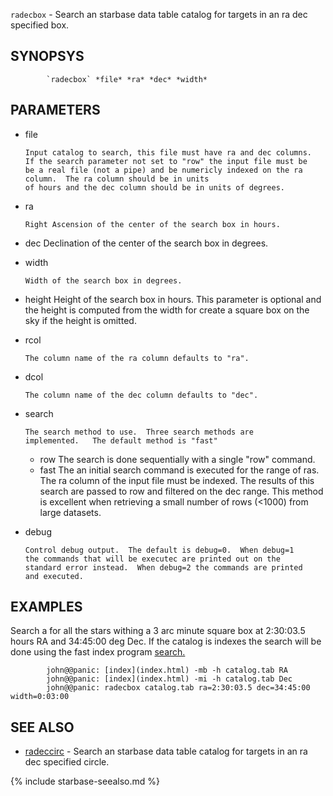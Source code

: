 

`radecbox` - Search an starbase data table catalog for targets in an ra dec
            specified box.

SYNOPSYS
--------

```
        `radecbox` *file* *ra* *dec* *width*
```

PARAMETERS
----------

  * file

        Input catalog to search, this file must have ra and dec columns.
        If the search parameter not set to "row" the input file must be 
        be a real file (not a pipe) and be numericly indexed on the ra 
        column.  The ra column should be in units
        of hours and the dec column should be in units of degrees.
  * ra

        Right Ascension of the center of the search box in hours.

  * dec
        Declination of the center of the search box in degrees.

  * width

        Width of the search box in degrees.

  * height
        Height of the search box in hours.  This parameter is optional and the 
        height is computed from the width for create a square box on the sky if 
        the height is omitted.

  * rcol

        The column name of the ra column defaults to "ra".

  * dcol

        The column name of the dec column defaults to "dec".

  * search

        The search method to use.  Three search methods are
        implemented.   The default method is "fast"

    * row       The search is done sequentially with a single "row" command.
    * fast      The an initial search command is executed for the range of 
                ras.  The ra column of the input file must be indexed.  The
                results of this search are passed to row and filtered on the
                dec range.  This method is excellent when retrieving a small
                number of rows (<1000) from large datasets.

  * debug

        Control debug output.  The default is debug=0.  When debug=1
        the commands that will be executec are printed out on the 
        standard error instead.  When debug=2 the commands are printed 
        and executed.

EXAMPLES
--------

Search a for all the stars withing a 3 arc minute square box at 2:30:03.5
hours RA and 34:45:00 deg Dec.  If the catalog is indexes the search will
be done using the fast index program [search.](search..html)

```
        john@@panic: [index](index.html) -mb -h catalog.tab RA
        john@@panic: [index](index.html) -mi -h catalog.tab Dec
        john@@panic: radecbox catalog.tab ra=2:30:03.5 dec=34:45:00 width=0:03:00
```

SEE ALSO
--------


- [radeccirc](radeccirc.html) - Search an starbase data table catalog for targets in an
                 ra dec specified circle.


{% include starbase-seealso.md %}
